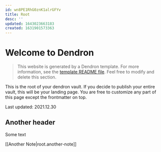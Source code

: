 ```yaml
---
id: wn8PE1RhG0znK1alrGFYv
title: Root
desc: ''
updated: 1643023663183
created: 1631901573363
---
```

# Welcome to Dendron

> This website is generated by a Dendron template. For more information, see the [template README file](https://github.com/dendronhq/template.publish.github-action/). Feel free to modify and delete this section.

This is the root of your dendron vault. If you decide to publish your entire vault, this will be your landing page. You are free to customize any part of this page except the frontmatter on top.

Last updated: 2021.12.30

## Another header

Some text

[[Another Note|root.another-note]]